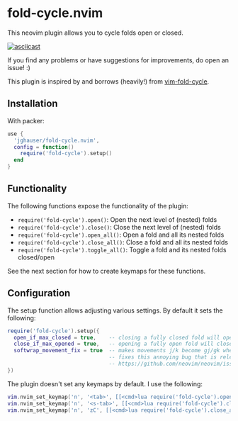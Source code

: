 # fold-cycle.nvim

This neovim plugin allows you to cycle folds open or closed.

[![asciicast](https://asciinema.org/a/476184.svg)](https://asciinema.org/a/476184)

If you find any problems or have suggestions for improvements, do open an issue! :)

This plugin is inspired by and borrows (heavily!) from [vim-fold-cycle](https://github.com/arecarn/vim-fold-cycle).


## Installation

With packer:

```lua
use {
  'jghauser/fold-cycle.nvim',
  config = function()
    require('fold-cycle').setup()
  end
}
```

## Functionality

The following functions expose the functionality of the plugin:

- `require('fold-cycle').open()`: Open the next level of (nested) folds
- `require('fold-cycle').close()`: Close the next level of (nested) folds
- `require('fold-cycle').open_all()`: Open a fold and all its nested folds
- `require('fold-cycle').close_all()`: Close a fold and all its nested folds
- `require('fold-cycle').toggle_all()`: Toggle a fold and its nested folds closed/open

See the next section for how to create keymaps for these functions.

## Configuration

The setup function allows adjusting various settings. By default it sets the following:

```lua
require('fold-cycle').setup({
  open_if_max_closed = true,    -- closing a fully closed fold will open it
  close_if_max_opened = true,   -- opening a fully open fold will close it
  softwrap_movement_fix = true  -- makes movements j/k become gj/gk when softwrap is enabled and then
                                -- fixes this annoying bug that is relevant for the plugin: 
                                -- https://github.com/neovim/neovim/issues/15490
})
```

The plugin doesn't set any keymaps by default. I use the following:

```lua
vim.nvim_set_keymap('n', '<tab>', [[<cmd>lua require('fold-cycle').open()<cr>]], {noremap = true, silent = true})
vim.nvim_set_keymap('n', '<s-tab>', [[<cmd>lua require('fold-cycle').close()<cr>]], {noremap = true, silent = true})
vim.nvim_set_keymap('n', 'zC', [[<cmd>lua require('fold-cycle').close_all()<cr>]], {noremap = false, silent = true})
```
